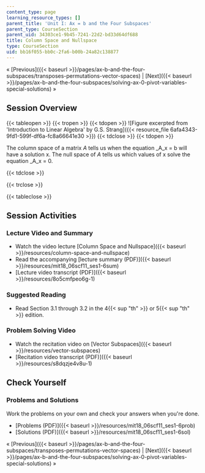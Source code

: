 ```yaml
---
content_type: page
learning_resource_types: []
parent_title: 'Unit I: Ax = b and the Four Subspaces'
parent_type: CourseSection
parent_uid: 34303ce1-9b45-7241-22d2-bd33d64df688
title: Column Space and Nullspace
type: CourseSection
uid: bb16f055-bb0c-2fa6-b00b-24a82c138877
---
```


« [Previous]({{< baseurl >}}/pages/ax-b-and-the-four-subspaces/transposes-permutations-vector-spaces) | [Next]({{< baseurl >}}/pages/ax-b-and-the-four-subspaces/solving-ax-0-pivot-variables-special-solutions) »

Session Overview
----------------

{{< tableopen >}}
{{< tropen >}}
{{< tdopen >}}
![Figure excerpted from 'Introduction to Linear Algebra' by G.S. Strang]({{< resource_file 6afa4343-9fd1-599f-df6a-fc8a66641e30 >}})
{{< tdclose >}}
{{< tdopen >}}


The column space of a matrix _A_ tells us when the equation _A_x = b will have a solution x. The null space of _A_ tells us which values of x solve the equation _A_x = 0.


{{< tdclose >}}

{{< trclose >}}

{{< tableclose >}}

Session Activities
------------------

### Lecture Video and Summary

*   Watch the video lecture [Column Space and Nullspace]({{< baseurl >}}/resources/column-space-and-nullspace)
*   Read the accompanying [lecture summary (PDF)]({{< baseurl >}}/resources/mit18_06scf11_ses1-6sum)
*   [Lecture video transcript (PDF)]({{< baseurl >}}/resources/8o5cmfpeo6g-1)

### Suggested Reading

*   Read Section 3.1 through 3.2 in the 4{{< sup "th" >}} or 5{{< sup "th" >}} edition.

### Problem Solving Video

*   Watch the recitation video on [Vector Subspaces]({{< baseurl >}}/resources/vector-subspaces)
*   [Recitation video transcript (PDF)]({{< baseurl >}}/resources/s8dqzje4v8u-1)

Check Yourself
--------------

### Problems and Solutions

Work the problems on your own and check your answers when you're done.

*   [Problems (PDF)]({{< baseurl >}}/resources/mit18_06scf11_ses1-6prob)
*   [Solutions (PDF)]({{< baseurl >}}/resources/mit18_06scf11_ses1-6sol)

« [Previous]({{< baseurl >}}/pages/ax-b-and-the-four-subspaces/transposes-permutations-vector-spaces) | [Next]({{< baseurl >}}/pages/ax-b-and-the-four-subspaces/solving-ax-0-pivot-variables-special-solutions) »